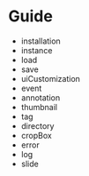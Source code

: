 # Guide

- installation
- instance
- load
- save
- uiCustomization
- event
- annotation
- thumbnail
- tag
- directory
- cropBox
- error
- log
- slide